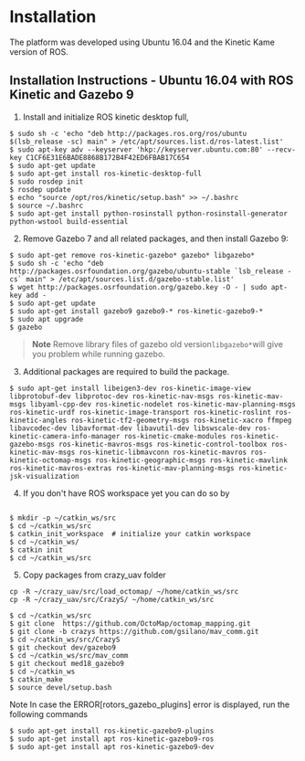 Installation
===============

The platform was developed using Ubuntu 16.04 and the Kinetic Kame version of ROS.

Installation Instructions - Ubuntu 16.04 with ROS Kinetic and Gazebo 9
---------------------------------------------------------
1. Install and initialize ROS kinetic desktop full, 

 ```console
$ sudo sh -c 'echo "deb http://packages.ros.org/ros/ubuntu $(lsb_release -sc) main" > /etc/apt/sources.list.d/ros-latest.list'
$ sudo apt-key adv --keyserver 'hkp://keyserver.ubuntu.com:80' --recv-key C1CF6E31E6BADE8868B172B4F42ED6FBAB17C654
$ sudo apt-get update
$ sudo apt-get install ros-kinetic-desktop-full
$ sudo rosdep init
$ rosdep update
$ echo "source /opt/ros/kinetic/setup.bash" >> ~/.bashrc
$ source ~/.bashrc
$ sudo apt-get install python-rosinstall python-rosinstall-generator python-wstool build-essential
 ```

2. Remove Gazebo 7 and all related packages, and then install Gazebo 9:


```console
$ sudo apt-get remove ros-kinetic-gazebo* gazebo* libgazebo*
$ sudo sh -c 'echo "deb http://packages.osrfoundation.org/gazebo/ubuntu-stable `lsb_release -cs` main" > /etc/apt/sources.list.d/gazebo-stable.list'
$ wget http://packages.osrfoundation.org/gazebo.key -O - | sudo apt-key add -
$ sudo apt-get update
$ sudo apt-get install gazebo9 gazebo9-* ros-kinetic-gazebo9-*
$ sudo apt upgrade
$ gazebo
```

> **Note** Remove library files of gazebo old version`libgazebo*`will give you problem while running gazebo.

 3. Additional packages are required to build the package.

```console
$ sudo apt-get install libeigen3-dev ros-kinetic-image-view libprotobuf-dev libprotoc-dev ros-kinetic-nav-msgs ros-kinetic-mav-msgs libyaml-cpp-dev ros-kinetic-nodelet ros-kinetic-mav-planning-msgs ros-kinetic-urdf ros-kinetic-image-transport ros-kinetic-roslint ros-kinetic-angles ros-kinetic-tf2-geometry-msgs ros-kinetic-xacro ffmpeg libavcodec-dev libavformat-dev libavutil-dev libswscale-dev ros-kinetic-camera-info-manager ros-kinetic-cmake-modules ros-kinetic-gazebo-msgs ros-kinetic-mavros-msgs ros-kinetic-control-toolbox ros-kinetic-mav-msgs ros-kinetic-libmavconn ros-kinetic-mavros ros-kinetic-octomap-msgs ros-kinetic-geographic-msgs ros-kinetic-mavlink ros-kinetic-mavros-extras ros-kinetic-mav-planning-msgs ros-kinetic-jsk-visualization
```

4. If you don't have ROS workspace yet you can do so by

```console

$ mkdir -p ~/catkin_ws/src
$ cd ~/catkin_ws/src
$ catkin_init_workspace  # initialize your catkin workspace
$ cd ~/catkin_ws/
$ catkin init
$ cd ~/catkin_ws/src
```
5. Copy packages from crazy_uav folder 
```
cp -R ~/crazy_uav/src/load_octomap/ ~/home/catkin_ws/src
cp -R ~/crazy_uav/src/CrazyS/ ~/home/catkin_ws/src
```

```
$ cd ~/catkin_ws/src
$ git clone  https://github.com/OctoMap/octomap_mapping.git
$ git clone -b crazys https://github.com/gsilano/mav_comm.git
$ cd ~/catkin_ws/src/CrazyS
$ git checkout dev/gazebo9
$ cd ~/catkin_ws/src/mav_comm
$ git checkout med18_gazebo9
$ cd ~/catkin_ws
$ catkin_make
$ source devel/setup.bash
```
Note In case the ERROR[rotors_gazebo_plugins] error is displayed, run the following commands

```
$ sudo apt-get install ros-kinetic-gazebo9-plugins
$ sudo apt-get install apt ros-kinetic-gazebo9-ros
$ sudo apt-get install apt ros-kinetic-gazebo9-dev
```
